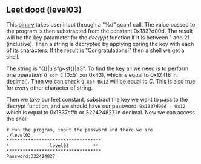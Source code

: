 ## Leet dood (level03)

This [binary](source.c) takes user input through a "%d" scanf call. The value
passed to the program is then substracted from the constant 0x1337d00d. The
result will be the key parameter for the _decrypt_ function if it is between 1
and 21 (inclusive). Then a string is decrypted by applying xoring the key with
each of its characters. If the result is "Congratulations!" then a shell we get
a shell.

The string is "Q}|u\`sfg~sf{}|a3". To find the key all we need is to perform one
operation: `Q xor C` (0x51 xor 0x43), which is equal to 0x12 (18 in decimal).
Then we can check `Q xor 0x12` will be equal to _C_. This is also true for every
other character of string.

Then we take our leet constant, substract the key we want to pass to the decrypt
function, and we should have our password: `0x1337d00d - 0x12` which is equal to
0x1337cffb or 322424827 in decimal. Now we can access the shell:

```shell
# run the program, input the password and there we are
./level03
***********************************
*               level03         **
***********************************
Password:322424827
```
